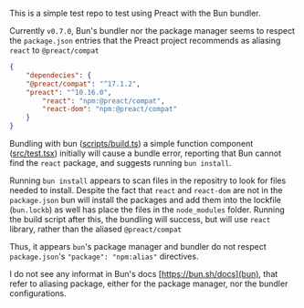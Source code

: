 This is a simple test repo to test using Preact with the Bun bundler.

Currently `v0.7.0`, Bun's bundler nor the package manager seems to respect the `package.json` entries that the Preact project recommends as aliasing `react` to `@preact/compat`

```json
{
	"dependecies": {
    "@preact/compat": "^17.1.2",
    "preact": "^10.16.0",
		"react": "npm:@preact/compat",
		"react-dom": "npm:@preact/compat"
	}
}
```
Bundling with bun ([scripts/build.ts](build.ts)) a simple function component ([src/test.tsx](test.tsx)) initially will cause a bundle error, reporting that Bun cannot find the `react` package, and suggests running `bun install`.

Running `bun install` appears to scan files in the repositry to look for files needed to install. Despite the fact that `react` and `react-dom` are not in the `package.json` bun will install the packages and add them into the lockfile (`bun.lockb`) as well has place the files in the `node_modules` folder. Running the build script after this, the bundling will success, but will use `react` library, rather than the aliased `@preact/compat`

Thus, it appears `bun`'s package manager and bundler do not respect `package.json`'s `"package": "npm:alias"` directives.

I do not see any informat in Bun's docs [https://bun.sh/docs](bun), that refer to aliasing package, either for the package manager, nor the bundler configurations.